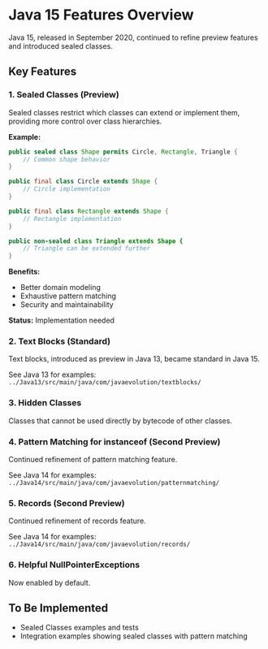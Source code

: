 # Java 15 Features Overview

Java 15, released in September 2020, continued to refine preview features and introduced sealed classes.

## Key Features

### 1. Sealed Classes (Preview)

Sealed classes restrict which classes can extend or implement them, providing more control over class hierarchies.

**Example:**
```java
public sealed class Shape permits Circle, Rectangle, Triangle {
    // Common shape behavior
}

public final class Circle extends Shape {
    // Circle implementation
}

public final class Rectangle extends Shape {
    // Rectangle implementation
}

public non-sealed class Triangle extends Shape {
    // Triangle can be extended further
}
```

**Benefits:**
- Better domain modeling
- Exhaustive pattern matching
- Security and maintainability

**Status:** Implementation needed

### 2. Text Blocks (Standard)

Text blocks, introduced as preview in Java 13, became standard in Java 15.

See Java 13 for examples: `../Java13/src/main/java/com/javaevolution/textblocks/`

### 3. Hidden Classes

Classes that cannot be used directly by bytecode of other classes.

### 4. Pattern Matching for instanceof (Second Preview)

Continued refinement of pattern matching feature.

See Java 14 for examples: `../Java14/src/main/java/com/javaevolution/patternmatching/`

### 5. Records (Second Preview)

Continued refinement of records feature.

See Java 14 for examples: `../Java14/src/main/java/com/javaevolution/records/`

### 6. Helpful NullPointerExceptions

Now enabled by default.

## To Be Implemented

- Sealed Classes examples and tests
- Integration examples showing sealed classes with pattern matching
